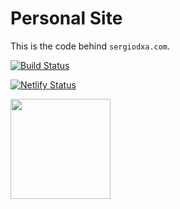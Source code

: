 # Personal Site

This is the code behind `sergiodxa.com`.

[![Build Status](https://travis-ci.org/sergiodxa/personal-site.svg?branch=master)](https://travis-ci.org/sergiodxa/personal-site)

[![Netlify Status](https://api.netlify.com/api/v1/badges/b105628e-3f0c-4c86-8cc5-c268cad8f0e2/deploy-status)](https://app.netlify.com/sites/sergiodxa/deploys)

<a href="https://www.patreon.com/sergiodxa">
	<img src="https://c5.patreon.com/external/logo/become_a_patron_button@2x.png" width="160">
</a>
